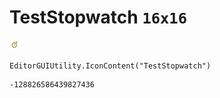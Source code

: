 # TestStopwatch `16x16`
<img src="/img/TestStopwatch.png" width=16 height=16>

``` CSharp
EditorGUIUtility.IconContent("TestStopwatch")
```
```
-128826586439827436
```
